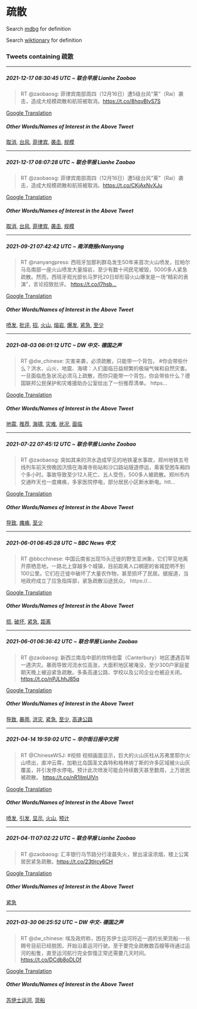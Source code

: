 # 疏散

Search [mdbg](https://www.mdbg.net/chinese/dictionary?page=worddict&wdrst=0&wdqb=疏散) for definition

Search [wiktionary](https://en.wiktionary.org/wiki/疏散) for definition

### Tweets containing 疏散

___
##### 2021-12-17 08:30:45 UTC ~ 联合早报 Lianhe Zaobao
> RT @zaobaosg: 菲律宾南部周四（12月16日）遭5级台风“莱”（Rai）袭击，造成大规模疏散和航班被取消。https://t.co/8hqvBlvS7S

[Google Translation](https://translate.google.com/?hi=en&tab=TT&sl=zh-CN&tl=en&op=translate&text=RT+%40zaobaosg%3A+%E8%8F%B2%E5%BE%8B%E5%AE%BE%E5%8D%97%E9%83%A8%E5%91%A8%E5%9B%9B%EF%BC%8812%E6%9C%8816%E6%97%A5%EF%BC%89%E9%81%AD5%E7%BA%A7%E5%8F%B0%E9%A3%8E%E2%80%9C%E8%8E%B1%E2%80%9D%EF%BC%88Rai%EF%BC%89%E8%A2%AD%E5%87%BB%EF%BC%8C%E9%80%A0%E6%88%90%E5%A4%A7%E8%A7%84%E6%A8%A1%E7%96%8F%E6%95%A3%E5%92%8C%E8%88%AA%E7%8F%AD%E8%A2%AB%E5%8F%96%E6%B6%88%E3%80%82https%3A%2F%2Ft.co%2F8hqvBlvS7S)
##### Other Words/Names of Interest in the Above Tweet
[取消](取消.md), [台风](台风.md), [菲律宾](菲律宾.md), [袭击](袭击.md), [规模](规模.md)
___
##### 2021-12-17 08:07:28 UTC ~ 联合早报 Lianhe Zaobao
> RT @zaobaosg: 菲律宾南部周四（12月16日）遭5级台风“莱”（Rai）袭击，造成大规模疏散和航班被取消。https://t.co/CKjAxNvXJu

[Google Translation](https://translate.google.com/?hi=en&tab=TT&sl=zh-CN&tl=en&op=translate&text=RT+%40zaobaosg%3A+%E8%8F%B2%E5%BE%8B%E5%AE%BE%E5%8D%97%E9%83%A8%E5%91%A8%E5%9B%9B%EF%BC%8812%E6%9C%8816%E6%97%A5%EF%BC%89%E9%81%AD5%E7%BA%A7%E5%8F%B0%E9%A3%8E%E2%80%9C%E8%8E%B1%E2%80%9D%EF%BC%88Rai%EF%BC%89%E8%A2%AD%E5%87%BB%EF%BC%8C%E9%80%A0%E6%88%90%E5%A4%A7%E8%A7%84%E6%A8%A1%E7%96%8F%E6%95%A3%E5%92%8C%E8%88%AA%E7%8F%AD%E8%A2%AB%E5%8F%96%E6%B6%88%E3%80%82https%3A%2F%2Ft.co%2FCKjAxNvXJu)
##### Other Words/Names of Interest in the Above Tweet
[取消](取消.md), [台风](台风.md), [菲律宾](菲律宾.md), [袭击](袭击.md), [规模](规模.md)
___
##### 2021-09-21 07:42:42 UTC ~ 南洋商报eNanyang
> RT @nanyangpress: 西班牙加那利群岛发生50年来首次火山喷发，拉帕尔马岛南部一座火山喷发大量熔岩，至少有数十间民宅被毁，5000多人紧急疏散。然而，西班牙观光部长马罗托20日却形容火山爆发是一场“精彩的表演”，言论招致批评。 https://t.co/l7hsb…

[Google Translation](https://translate.google.com/?hi=en&tab=TT&sl=zh-CN&tl=en&op=translate&text=RT+%40nanyangpress%3A+%E8%A5%BF%E7%8F%AD%E7%89%99%E5%8A%A0%E9%82%A3%E5%88%A9%E7%BE%A4%E5%B2%9B%E5%8F%91%E7%94%9F50%E5%B9%B4%E6%9D%A5%E9%A6%96%E6%AC%A1%E7%81%AB%E5%B1%B1%E5%96%B7%E5%8F%91%EF%BC%8C%E6%8B%89%E5%B8%95%E5%B0%94%E9%A9%AC%E5%B2%9B%E5%8D%97%E9%83%A8%E4%B8%80%E5%BA%A7%E7%81%AB%E5%B1%B1%E5%96%B7%E5%8F%91%E5%A4%A7%E9%87%8F%E7%86%94%E5%B2%A9%EF%BC%8C%E8%87%B3%E5%B0%91%E6%9C%89%E6%95%B0%E5%8D%81%E9%97%B4%E6%B0%91%E5%AE%85%E8%A2%AB%E6%AF%81%EF%BC%8C5000%E5%A4%9A%E4%BA%BA%E7%B4%A7%E6%80%A5%E7%96%8F%E6%95%A3%E3%80%82%E7%84%B6%E8%80%8C%EF%BC%8C%E8%A5%BF%E7%8F%AD%E7%89%99%E8%A7%82%E5%85%89%E9%83%A8%E9%95%BF%E9%A9%AC%E7%BD%97%E6%89%9820%E6%97%A5%E5%8D%B4%E5%BD%A2%E5%AE%B9%E7%81%AB%E5%B1%B1%E7%88%86%E5%8F%91%E6%98%AF%E4%B8%80%E5%9C%BA%E2%80%9C%E7%B2%BE%E5%BD%A9%E7%9A%84%E8%A1%A8%E6%BC%94%E2%80%9D%EF%BC%8C%E8%A8%80%E8%AE%BA%E6%8B%9B%E8%87%B4%E6%89%B9%E8%AF%84%E3%80%82+https%3A%2F%2Ft.co%2Fl7hsb%E2%80%A6)
##### Other Words/Names of Interest in the Above Tweet
[喷发](喷发.md), [批评](批评.md), [招](招.md), [火山](火山.md), [熔岩](熔岩.md), [爆发](爆发.md), [紧急](紧急.md), [至少](至少.md)
___
##### 2021-08-03 06:01:12 UTC ~ DW 中文- 德国之声
> RT @dw_chinese: 灾害来袭，必须疏散，只能带一个背包， #你会带些什么？洪水、山火、地震、海啸：人们面临日益频繁的极端气候和自然灾害。一旦面临危急状况必须马上疏散，而你只能带一个背包，你会带些什么？德国联邦公民保护和灾难援助办公室给出了一份推荐清单。 https…

[Google Translation](https://translate.google.com/?hi=en&tab=TT&sl=zh-CN&tl=en&op=translate&text=RT+%40dw_chinese%3A+%E7%81%BE%E5%AE%B3%E6%9D%A5%E8%A2%AD%EF%BC%8C%E5%BF%85%E9%A1%BB%E7%96%8F%E6%95%A3%EF%BC%8C%E5%8F%AA%E8%83%BD%E5%B8%A6%E4%B8%80%E4%B8%AA%E8%83%8C%E5%8C%85%EF%BC%8C+%23%E4%BD%A0%E4%BC%9A%E5%B8%A6%E4%BA%9B%E4%BB%80%E4%B9%88%EF%BC%9F%E6%B4%AA%E6%B0%B4%E3%80%81%E5%B1%B1%E7%81%AB%E3%80%81%E5%9C%B0%E9%9C%87%E3%80%81%E6%B5%B7%E5%95%B8%EF%BC%9A%E4%BA%BA%E4%BB%AC%E9%9D%A2%E4%B8%B4%E6%97%A5%E7%9B%8A%E9%A2%91%E7%B9%81%E7%9A%84%E6%9E%81%E7%AB%AF%E6%B0%94%E5%80%99%E5%92%8C%E8%87%AA%E7%84%B6%E7%81%BE%E5%AE%B3%E3%80%82%E4%B8%80%E6%97%A6%E9%9D%A2%E4%B8%B4%E5%8D%B1%E6%80%A5%E7%8A%B6%E5%86%B5%E5%BF%85%E9%A1%BB%E9%A9%AC%E4%B8%8A%E7%96%8F%E6%95%A3%EF%BC%8C%E8%80%8C%E4%BD%A0%E5%8F%AA%E8%83%BD%E5%B8%A6%E4%B8%80%E4%B8%AA%E8%83%8C%E5%8C%85%EF%BC%8C%E4%BD%A0%E4%BC%9A%E5%B8%A6%E4%BA%9B%E4%BB%80%E4%B9%88%EF%BC%9F%E5%BE%B7%E5%9B%BD%E8%81%94%E9%82%A6%E5%85%AC%E6%B0%91%E4%BF%9D%E6%8A%A4%E5%92%8C%E7%81%BE%E9%9A%BE%E6%8F%B4%E5%8A%A9%E5%8A%9E%E5%85%AC%E5%AE%A4%E7%BB%99%E5%87%BA%E4%BA%86%E4%B8%80%E4%BB%BD%E6%8E%A8%E8%8D%90%E6%B8%85%E5%8D%95%E3%80%82+https%E2%80%A6)
##### Other Words/Names of Interest in the Above Tweet
[地震](地震.md), [推荐](推荐.md), [海啸](海啸.md), [灾难](灾难.md), [状况](状况.md), [面临](面临.md)
___
##### 2021-07-22 07:45:12 UTC ~ 联合早报 Lianhe Zaobao
> RT @zaobaosg: 突如其来的洪水造成罕见的地铁灌水事故，郑州地铁五号线列车前天傍晚因汛情在海滩寺街站和沙口路站隧道停运，乘客受困车厢四个多小时。事故导致至少12人死亡、五人受伤，500多人被疏散。郑州市内交通昨天也一度瘫痪，多家医院停电，部分居民小区断水断电。htt…

[Google Translation](https://translate.google.com/?hi=en&tab=TT&sl=zh-CN&tl=en&op=translate&text=RT+%40zaobaosg%3A+%E7%AA%81%E5%A6%82%E5%85%B6%E6%9D%A5%E7%9A%84%E6%B4%AA%E6%B0%B4%E9%80%A0%E6%88%90%E7%BD%95%E8%A7%81%E7%9A%84%E5%9C%B0%E9%93%81%E7%81%8C%E6%B0%B4%E4%BA%8B%E6%95%85%EF%BC%8C%E9%83%91%E5%B7%9E%E5%9C%B0%E9%93%81%E4%BA%94%E5%8F%B7%E7%BA%BF%E5%88%97%E8%BD%A6%E5%89%8D%E5%A4%A9%E5%82%8D%E6%99%9A%E5%9B%A0%E6%B1%9B%E6%83%85%E5%9C%A8%E6%B5%B7%E6%BB%A9%E5%AF%BA%E8%A1%97%E7%AB%99%E5%92%8C%E6%B2%99%E5%8F%A3%E8%B7%AF%E7%AB%99%E9%9A%A7%E9%81%93%E5%81%9C%E8%BF%90%EF%BC%8C%E4%B9%98%E5%AE%A2%E5%8F%97%E5%9B%B0%E8%BD%A6%E5%8E%A2%E5%9B%9B%E4%B8%AA%E5%A4%9A%E5%B0%8F%E6%97%B6%E3%80%82%E4%BA%8B%E6%95%85%E5%AF%BC%E8%87%B4%E8%87%B3%E5%B0%9112%E4%BA%BA%E6%AD%BB%E4%BA%A1%E3%80%81%E4%BA%94%E4%BA%BA%E5%8F%97%E4%BC%A4%EF%BC%8C500%E5%A4%9A%E4%BA%BA%E8%A2%AB%E7%96%8F%E6%95%A3%E3%80%82%E9%83%91%E5%B7%9E%E5%B8%82%E5%86%85%E4%BA%A4%E9%80%9A%E6%98%A8%E5%A4%A9%E4%B9%9F%E4%B8%80%E5%BA%A6%E7%98%AB%E7%97%AA%EF%BC%8C%E5%A4%9A%E5%AE%B6%E5%8C%BB%E9%99%A2%E5%81%9C%E7%94%B5%EF%BC%8C%E9%83%A8%E5%88%86%E5%B1%85%E6%B0%91%E5%B0%8F%E5%8C%BA%E6%96%AD%E6%B0%B4%E6%96%AD%E7%94%B5%E3%80%82htt%E2%80%A6)
##### Other Words/Names of Interest in the Above Tweet
[导致](导致.md), [瘫痪](瘫痪.md), [至少](至少.md)
___
##### 2021-06-01 06:45:28 UTC ~ BBC News 中文
> RT @bbcchinese: 中国云南省出现15头迁徙的野生亚洲象，它们罕见地离开原栖息地，一路北上穿越多个城镇，目前距离人口稠密的省城昆明不到100公里。它们在迁徙中破坏了大量农作物，甚至损坏了民居。据报道，当地政府成立了应急指挥部，紧急疏散沿途民众。 https://…

[Google Translation](https://translate.google.com/?hi=en&tab=TT&sl=zh-CN&tl=en&op=translate&text=RT+%40bbcchinese%3A+%E4%B8%AD%E5%9B%BD%E4%BA%91%E5%8D%97%E7%9C%81%E5%87%BA%E7%8E%B015%E5%A4%B4%E8%BF%81%E5%BE%99%E7%9A%84%E9%87%8E%E7%94%9F%E4%BA%9A%E6%B4%B2%E8%B1%A1%EF%BC%8C%E5%AE%83%E4%BB%AC%E7%BD%95%E8%A7%81%E5%9C%B0%E7%A6%BB%E5%BC%80%E5%8E%9F%E6%A0%96%E6%81%AF%E5%9C%B0%EF%BC%8C%E4%B8%80%E8%B7%AF%E5%8C%97%E4%B8%8A%E7%A9%BF%E8%B6%8A%E5%A4%9A%E4%B8%AA%E5%9F%8E%E9%95%87%EF%BC%8C%E7%9B%AE%E5%89%8D%E8%B7%9D%E7%A6%BB%E4%BA%BA%E5%8F%A3%E7%A8%A0%E5%AF%86%E7%9A%84%E7%9C%81%E5%9F%8E%E6%98%86%E6%98%8E%E4%B8%8D%E5%88%B0100%E5%85%AC%E9%87%8C%E3%80%82%E5%AE%83%E4%BB%AC%E5%9C%A8%E8%BF%81%E5%BE%99%E4%B8%AD%E7%A0%B4%E5%9D%8F%E4%BA%86%E5%A4%A7%E9%87%8F%E5%86%9C%E4%BD%9C%E7%89%A9%EF%BC%8C%E7%94%9A%E8%87%B3%E6%8D%9F%E5%9D%8F%E4%BA%86%E6%B0%91%E5%B1%85%E3%80%82%E6%8D%AE%E6%8A%A5%E9%81%93%EF%BC%8C%E5%BD%93%E5%9C%B0%E6%94%BF%E5%BA%9C%E6%88%90%E7%AB%8B%E4%BA%86%E5%BA%94%E6%80%A5%E6%8C%87%E6%8C%A5%E9%83%A8%EF%BC%8C%E7%B4%A7%E6%80%A5%E7%96%8F%E6%95%A3%E6%B2%BF%E9%80%94%E6%B0%91%E4%BC%97%E3%80%82+https%3A%2F%2F%E2%80%A6)
##### Other Words/Names of Interest in the Above Tweet
[损](损.md), [破坏](破坏.md), [紧急](紧急.md), [距离](距离.md)
___
##### 2021-06-01 06:36:42 UTC ~ 联合早报 Lianhe Zaobao
> RT @zaobaosg: 新西兰南岛中部的坎特伯雷（Canterbury）地区遭遇百年一遇洪灾。暴雨导致河流水位高涨，大面积地区被淹没，至少300户家庭星期天晚上被迫紧急疏散。多条高速公路、学校以及公司企业也被迫关闭。https://t.co/nPJLhhJ85q

[Google Translation](https://translate.google.com/?hi=en&tab=TT&sl=zh-CN&tl=en&op=translate&text=RT+%40zaobaosg%3A+%E6%96%B0%E8%A5%BF%E5%85%B0%E5%8D%97%E5%B2%9B%E4%B8%AD%E9%83%A8%E7%9A%84%E5%9D%8E%E7%89%B9%E4%BC%AF%E9%9B%B7%EF%BC%88Canterbury%EF%BC%89%E5%9C%B0%E5%8C%BA%E9%81%AD%E9%81%87%E7%99%BE%E5%B9%B4%E4%B8%80%E9%81%87%E6%B4%AA%E7%81%BE%E3%80%82%E6%9A%B4%E9%9B%A8%E5%AF%BC%E8%87%B4%E6%B2%B3%E6%B5%81%E6%B0%B4%E4%BD%8D%E9%AB%98%E6%B6%A8%EF%BC%8C%E5%A4%A7%E9%9D%A2%E7%A7%AF%E5%9C%B0%E5%8C%BA%E8%A2%AB%E6%B7%B9%E6%B2%A1%EF%BC%8C%E8%87%B3%E5%B0%91300%E6%88%B7%E5%AE%B6%E5%BA%AD%E6%98%9F%E6%9C%9F%E5%A4%A9%E6%99%9A%E4%B8%8A%E8%A2%AB%E8%BF%AB%E7%B4%A7%E6%80%A5%E7%96%8F%E6%95%A3%E3%80%82%E5%A4%9A%E6%9D%A1%E9%AB%98%E9%80%9F%E5%85%AC%E8%B7%AF%E3%80%81%E5%AD%A6%E6%A0%A1%E4%BB%A5%E5%8F%8A%E5%85%AC%E5%8F%B8%E4%BC%81%E4%B8%9A%E4%B9%9F%E8%A2%AB%E8%BF%AB%E5%85%B3%E9%97%AD%E3%80%82https%3A%2F%2Ft.co%2FnPJLhhJ85q)
##### Other Words/Names of Interest in the Above Tweet
[导致](导致.md), [暴雨](暴雨.md), [洪灾](洪灾.md), [紧急](紧急.md), [至少](至少.md), [高速公路](高速公路.md)
___
##### 2021-04-14 19:59:02 UTC ~ 华尔街日报中文网
> RT @ChineseWSJ: #视频 视频画面显示，巨大的火山灰柱从苏弗里耶尔火山喷出，直冲云霄，加勒比岛国圣文森特和格林纳丁斯的许多区域被火山灰覆盖，并引发停水停电。预计此次喷发可能会持续数天甚至数周，上万居民被疏散。 https://t.co/nR1lImUlVn

[Google Translation](https://translate.google.com/?hi=en&tab=TT&sl=zh-CN&tl=en&op=translate&text=RT+%40ChineseWSJ%3A+%23%E8%A7%86%E9%A2%91+%E8%A7%86%E9%A2%91%E7%94%BB%E9%9D%A2%E6%98%BE%E7%A4%BA%EF%BC%8C%E5%B7%A8%E5%A4%A7%E7%9A%84%E7%81%AB%E5%B1%B1%E7%81%B0%E6%9F%B1%E4%BB%8E%E8%8B%8F%E5%BC%97%E9%87%8C%E8%80%B6%E5%B0%94%E7%81%AB%E5%B1%B1%E5%96%B7%E5%87%BA%EF%BC%8C%E7%9B%B4%E5%86%B2%E4%BA%91%E9%9C%84%EF%BC%8C%E5%8A%A0%E5%8B%92%E6%AF%94%E5%B2%9B%E5%9B%BD%E5%9C%A3%E6%96%87%E6%A3%AE%E7%89%B9%E5%92%8C%E6%A0%BC%E6%9E%97%E7%BA%B3%E4%B8%81%E6%96%AF%E7%9A%84%E8%AE%B8%E5%A4%9A%E5%8C%BA%E5%9F%9F%E8%A2%AB%E7%81%AB%E5%B1%B1%E7%81%B0%E8%A6%86%E7%9B%96%EF%BC%8C%E5%B9%B6%E5%BC%95%E5%8F%91%E5%81%9C%E6%B0%B4%E5%81%9C%E7%94%B5%E3%80%82%E9%A2%84%E8%AE%A1%E6%AD%A4%E6%AC%A1%E5%96%B7%E5%8F%91%E5%8F%AF%E8%83%BD%E4%BC%9A%E6%8C%81%E7%BB%AD%E6%95%B0%E5%A4%A9%E7%94%9A%E8%87%B3%E6%95%B0%E5%91%A8%EF%BC%8C%E4%B8%8A%E4%B8%87%E5%B1%85%E6%B0%91%E8%A2%AB%E7%96%8F%E6%95%A3%E3%80%82+https%3A%2F%2Ft.co%2FnR1lImUlVn)
##### Other Words/Names of Interest in the Above Tweet
[喷发](喷发.md), [引发](引发.md), [显示](显示.md), [火山](火山.md), [预计](预计.md)
___
##### 2021-04-11 07:02:22 UTC ~ 联合早报 Lianhe Zaobao
> RT @zaobaosg: 汇丰银行乌节路分行凌晨失火，冒出滚滚浓烟，楼上公寓居民紧急疏散。https://t.co/23tIrcy6CH

[Google Translation](https://translate.google.com/?hi=en&tab=TT&sl=zh-CN&tl=en&op=translate&text=RT+%40zaobaosg%3A+%E6%B1%87%E4%B8%B0%E9%93%B6%E8%A1%8C%E4%B9%8C%E8%8A%82%E8%B7%AF%E5%88%86%E8%A1%8C%E5%87%8C%E6%99%A8%E5%A4%B1%E7%81%AB%EF%BC%8C%E5%86%92%E5%87%BA%E6%BB%9A%E6%BB%9A%E6%B5%93%E7%83%9F%EF%BC%8C%E6%A5%BC%E4%B8%8A%E5%85%AC%E5%AF%93%E5%B1%85%E6%B0%91%E7%B4%A7%E6%80%A5%E7%96%8F%E6%95%A3%E3%80%82https%3A%2F%2Ft.co%2F23tIrcy6CH)
##### Other Words/Names of Interest in the Above Tweet
[紧急](紧急.md)
___
##### 2021-03-30 06:25:52 UTC ~ DW 中文- 德国之声
> RT @dw_chinese: 埃及政府称，困在苏伊士运河将近一週的长荣货船---长赐号目前已经脱困，开始沿着运河行驶。至于要完全疏散数百艘等待通过运河的船隻，直至运河航行完全恢復正常还需要几天时间。 https://t.co/DCdb8oDLOf

[Google Translation](https://translate.google.com/?hi=en&tab=TT&sl=zh-CN&tl=en&op=translate&text=RT+%40dw_chinese%3A+%E5%9F%83%E5%8F%8A%E6%94%BF%E5%BA%9C%E7%A7%B0%EF%BC%8C%E5%9B%B0%E5%9C%A8%E8%8B%8F%E4%BC%8A%E5%A3%AB%E8%BF%90%E6%B2%B3%E5%B0%86%E8%BF%91%E4%B8%80%E9%80%B1%E7%9A%84%E9%95%BF%E8%8D%A3%E8%B4%A7%E8%88%B9---%E9%95%BF%E8%B5%90%E5%8F%B7%E7%9B%AE%E5%89%8D%E5%B7%B2%E7%BB%8F%E8%84%B1%E5%9B%B0%EF%BC%8C%E5%BC%80%E5%A7%8B%E6%B2%BF%E7%9D%80%E8%BF%90%E6%B2%B3%E8%A1%8C%E9%A9%B6%E3%80%82%E8%87%B3%E4%BA%8E%E8%A6%81%E5%AE%8C%E5%85%A8%E7%96%8F%E6%95%A3%E6%95%B0%E7%99%BE%E8%89%98%E7%AD%89%E5%BE%85%E9%80%9A%E8%BF%87%E8%BF%90%E6%B2%B3%E7%9A%84%E8%88%B9%E9%9A%BB%EF%BC%8C%E7%9B%B4%E8%87%B3%E8%BF%90%E6%B2%B3%E8%88%AA%E8%A1%8C%E5%AE%8C%E5%85%A8%E6%81%A2%E5%BE%A9%E6%AD%A3%E5%B8%B8%E8%BF%98%E9%9C%80%E8%A6%81%E5%87%A0%E5%A4%A9%E6%97%B6%E9%97%B4%E3%80%82+https%3A%2F%2Ft.co%2FDCdb8oDLOf)
##### Other Words/Names of Interest in the Above Tweet
[苏伊士运河](苏伊士运河.md), [货船](货船.md)
